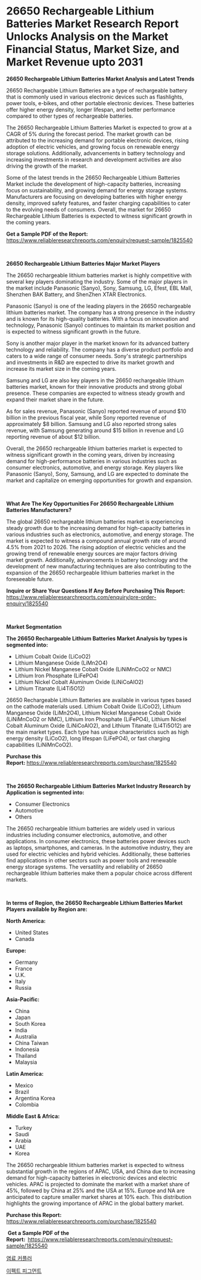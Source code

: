 <p><h1>26650 Rechargeable Lithium Batteries Market Research Report Unlocks Analysis on the Market Financial Status, Market Size, and Market Revenue upto 2031</h1></p><p><strong>26650 Rechargeable Lithium Batteries Market Analysis and Latest Trends</strong></p>
<p><p>26650 Rechargeable Lithium Batteries are a type of rechargeable battery that is commonly used in various electronic devices such as flashlights, power tools, e-bikes, and other portable electronic devices. These batteries offer higher energy density, longer lifespan, and better performance compared to other types of rechargeable batteries.</p><p>The 26650 Rechargeable Lithium Batteries Market is expected to grow at a CAGR of 5% during the forecast period. The market growth can be attributed to the increasing demand for portable electronic devices, rising adoption of electric vehicles, and growing focus on renewable energy storage solutions. Additionally, advancements in battery technology and increasing investments in research and development activities are also driving the growth of the market.</p><p>Some of the latest trends in the 26650 Rechargeable Lithium Batteries Market include the development of high-capacity batteries, increasing focus on sustainability, and growing demand for energy storage systems. Manufacturers are focusing on developing batteries with higher energy density, improved safety features, and faster charging capabilities to cater to the evolving needs of consumers. Overall, the market for 26650 Rechargeable Lithium Batteries is expected to witness significant growth in the coming years.</p></p>
<p><strong>Get a Sample PDF of the Report:&nbsp;</strong> <a href="https://www.reliableresearchreports.com/enquiry/request-sample/1825540">https://www.reliableresearchreports.com/enquiry/request-sample/1825540</a></p>
<p>&nbsp;</p>
<p><strong>26650 Rechargeable Lithium Batteries Major Market Players</strong></p>
<p><p>The 26650 rechargeable lithium batteries market is highly competitive with several key players dominating the industry. Some of the major players in the market include Panasonic (Sanyo), Sony, Samsung, LG, Efest, EBL Mall, Shenzhen BAK Battery, and ShenZhen XTAR Electronics.</p><p>Panasonic (Sanyo) is one of the leading players in the 26650 rechargeable lithium batteries market. The company has a strong presence in the industry and is known for its high-quality batteries. With a focus on innovation and technology, Panasonic (Sanyo) continues to maintain its market position and is expected to witness significant growth in the future.</p><p>Sony is another major player in the market known for its advanced battery technology and reliability. The company has a diverse product portfolio and caters to a wide range of consumer needs. Sony's strategic partnerships and investments in R&D are expected to drive its market growth and increase its market size in the coming years.</p><p>Samsung and LG are also key players in the 26650 rechargeable lithium batteries market, known for their innovative products and strong global presence. These companies are expected to witness steady growth and expand their market share in the future.</p><p>As for sales revenue, Panasonic (Sanyo) reported revenue of around $10 billion in the previous fiscal year, while Sony reported revenue of approximately $8 billion. Samsung and LG also reported strong sales revenue, with Samsung generating around $15 billion in revenue and LG reporting revenue of about $12 billion.</p><p>Overall, the 26650 rechargeable lithium batteries market is expected to witness significant growth in the coming years, driven by increasing demand for high-performance batteries in various industries such as consumer electronics, automotive, and energy storage. Key players like Panasonic (Sanyo), Sony, Samsung, and LG are expected to dominate the market and capitalize on emerging opportunities for growth and expansion.</p></p>
<p>&nbsp;</p>
<p><strong>What Are The Key Opportunities For 26650 Rechargeable Lithium Batteries Manufacturers?</strong></p>
<p><p>The global 26650 rechargeable lithium batteries market is experiencing steady growth due to the increasing demand for high-capacity batteries in various industries such as electronics, automotive, and energy storage. The market is expected to witness a compound annual growth rate of around 4.5% from 2021 to 2026. The rising adoption of electric vehicles and the growing trend of renewable energy sources are major factors driving market growth. Additionally, advancements in battery technology and the development of new manufacturing techniques are also contributing to the expansion of the 26650 rechargeable lithium batteries market in the foreseeable future.</p></p>
<p><strong>Inquire or Share Your Questions If Any Before Purchasing This Report:</strong> <a href="https://www.reliableresearchreports.com/enquiry/pre-order-enquiry/1825540">https://www.reliableresearchreports.com/enquiry/pre-order-enquiry/1825540</a></p>
<p>&nbsp;</p>
<p><strong>Market Segmentation</strong></p>
<p><strong>The 26650 Rechargeable Lithium Batteries Market Analysis by types is segmented into:</strong></p>
<p><ul><li>Lithium Cobalt Oxide (LiCoO2)</li><li>Lithium Manganese Oxide (LiMn2O4)</li><li>Lithium Nickel Manganese Cobalt Oxide (LiNiMnCoO2 or NMC)</li><li>Lithium Iron Phosphate (LiFePO4)</li><li>Lithium Nickel Cobalt Aluminum Oxide (LiNiCoAlO2)</li><li>Lithium Titanate (Li4Ti5O12)</li></ul></p>
<p><p>26650 Rechargeable Lithium Batteries are available in various types based on the cathode materials used. Lithium Cobalt Oxide (LiCoO2), Lithium Manganese Oxide (LiMn2O4), Lithium Nickel Manganese Cobalt Oxide (LiNiMnCoO2 or NMC), Lithium Iron Phosphate (LiFePO4), Lithium Nickel Cobalt Aluminum Oxide (LiNiCoAlO2), and Lithium Titanate (Li4Ti5O12) are the main market types. Each type has unique characteristics such as high energy density (LiCoO2), long lifespan (LiFePO4), or fast charging capabilities (LiNiMnCoO2).</p></p>
<p><strong>Purchase this Report:&nbsp;</strong><a href="https://www.reliableresearchreports.com/purchase/1825540">https://www.reliableresearchreports.com/purchase/1825540</a></p>
<p>&nbsp;</p>
<p><strong>The 26650 Rechargeable Lithium Batteries Market Industry Research by Application is segmented into:</strong></p>
<p><ul><li>Consumer Electronics</li><li>Automotive</li><li>Others</li></ul></p>
<p><p>The 26650 rechargeable lithium batteries are widely used in various industries including consumer electronics, automotive, and other applications. In consumer electronics, these batteries power devices such as laptops, smartphones, and cameras. In the automotive industry, they are used for electric vehicles and hybrid vehicles. Additionally, these batteries find applications in other sectors such as power tools and renewable energy storage systems. The versatility and reliability of 26650 rechargeable lithium batteries make them a popular choice across different markets.</p></p>
<p>&nbsp;</p>
<p><strong>In terms of Region, the 26650 Rechargeable Lithium Batteries Market Players available by Region are:</strong></p>
<p>
    <p> <strong> North America: </strong>
        <ul>
            <li>United States</li>
            <li>Canada</li>
        </ul>
        </p> 
    <p> <strong> Europe: </strong>
        <ul>
            <li>Germany</li>
            <li>France</li>
            <li>U.K.</li>
            <li>Italy</li>
            <li>Russia</li>
        </ul>
        </p> 
    <p> <strong> Asia-Pacific: </strong>
        <ul>
            <li>China</li>
            <li>Japan</li>
            <li>South Korea</li>
            <li>India</li>
            <li>Australia</li>
            <li>China Taiwan</li>
            <li>Indonesia</li>
            <li>Thailand</li>
            <li>Malaysia</li>
        </ul>
        </p> 
    <p> <strong> Latin America: </strong>
        <ul>
            <li>Mexico</li>
            <li>Brazil</li>
            <li>Argentina Korea</li>
            <li>Colombia</li>
        </ul>
        </p> 
    <p> <strong> Middle East & Africa: </strong>
        <ul>
            <li>Turkey</li>
            <li>Saudi</li>
            <li>Arabia</li>
            <li>UAE</li>
            <li>Korea</li>
        </ul>
    </p>
    </p>
<p><p>The 26650 rechargeable lithium batteries market is expected to witness substantial growth in the regions of APAC, USA, and China due to increasing demand for high-capacity batteries in electronic devices and electric vehicles. APAC is projected to dominate the market with a market share of 45%, followed by China at 25% and the USA at 15%. Europe and NA are anticipated to capture smaller market shares at 10% each. This distribution highlights the growing importance of APAC in the global battery market.</p></p>
<p><strong>Purchase this Report: </strong><a href="https://www.reliableresearchreports.com/purchase/1825540">https://www.reliableresearchreports.com/purchase/1825540</a></p>
<p>&nbsp;<strong>Get a Sample PDF of the Report:&nbsp;&nbsp;</strong><a href="https://www.reliableresearchreports.com/enquiry/request-sample/1825540">https://www.reliableresearchreports.com/enquiry/request-sample/1825540</a></p>
<p><strong></strong></p>
<p><p><a href="https://medium.com/@bruiser75687/%EC%97%BC%EB%A3%8C-%EC%BB%A4%ED%94%8C%EB%9F%AC-%EC%8B%9C%EC%9E%A5-%EC%A0%84%EB%A7%9D-%EC%82%B0%EC%97%85-%EA%B0%9C%EC%9A%94-%EB%B0%8F-%EC%98%88%EC%B8%A1-2024%EB%85%84%EB%B6%80%ED%84%B0-2031%EB%85%84%EA%B9%8C%EC%A7%80-8661dd188b76">염료 커플러</a></p><p><a href="https://github.com/AlbertotDouglas44367/Market-Research-Report-List-1/blob/main/901144915759.md">이펙트 피그먼트</a></p></p>